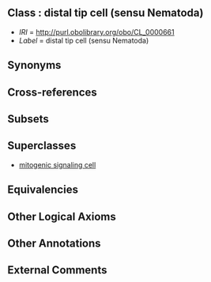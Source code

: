 
## Class : distal tip cell (sensu Nematoda)

 * *IRI* = http://purl.obolibrary.org/obo/CL_0000661
 * *Label* = distal tip cell (sensu Nematoda)

## Synonyms


## Cross-references


## Subsets


## Superclasses

 * [mitogenic signaling cell](../../CL/22/CL_0000422.md)

## Equivalencies


## Other Logical Axioms


## Other Annotations


## External Comments

